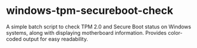 # windows-tpm-secureboot-check
A simple batch script to check TPM 2.0 and Secure Boot status on Windows systems, along with displaying motherboard information. Provides color-coded output for easy readability.
